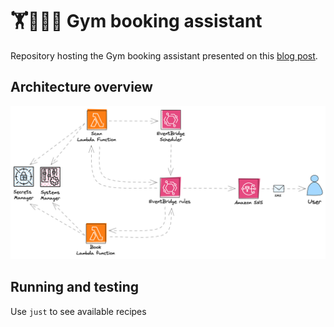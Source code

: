 # 🏋️🤸🏻‍♀️ Gym booking assistant

Repository hosting the Gym booking assistant presented on this [blog post](https://adilisio.com/posts/my-serverless-gym-booking-assistant/).

## Architecture overview

![Architecture overview](./architecture.png)

## Running and testing
Use `just` to see available recipes
